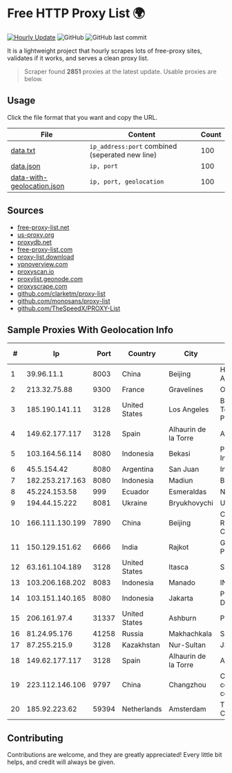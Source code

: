 
# Free HTTP Proxy List 🌍

[![Hourly Update](https://github.com/mertguvencli/http-proxy-list/actions/workflows/main.yml/badge.svg?branch=main)](https://github.com/mertguvencli/http-proxy-list/actions/workflows/main.yml)
![GitHub](https://img.shields.io/github/license/mertguvencli/http-proxy-list)
![GitHub last commit](https://img.shields.io/github/last-commit/mertguvencli/http-proxy-list)

It is a lightweight project that hourly scrapes lots of free-proxy sites, validates if it works, and serves a clean proxy list.


> Scraper found **2851** proxies at the latest update. Usable proxies are below.

## Usage

Click the file format that you want and copy the URL.


|File|Content|Count|
|----|-------|-----|
|[data.txt](https://raw.githubusercontent.com/mertguvencli/http-proxy-list/main/proxy-list/data.txt)|`ip_address:port` combined (seperated new line)|100|
|[data.json](https://raw.githubusercontent.com/mertguvencli/http-proxy-list/main/proxy-list/data.json)|`ip, port`|100|
|[data-with-geolocation.json](https://raw.githubusercontent.com/mertguvencli/http-proxy-list/main/proxy-list/data-with-geolocation.json)|`ip, port, geolocation`|100|

## Sources

* [free-proxy-list.net](https://free-proxy-list.net)
* [us-proxy.org](https://www.us-proxy.org)
* [proxydb.net](http://proxydb.net)
* [free-proxy-list.com](https://free-proxy-list.com/?page=&port=&type%5B%5D=http&type%5B%5D=https&up_time=0&search=Search)
* [proxy-list.download](https://www.proxy-list.download/HTTP)
* [vpnoverview.com](https://vpnoverview.com/privacy/anonymous-browsing/free-proxy-servers)
* [proxyscan.io](https://www.proxyscan.io)
* [proxylist.geonode.com](https://proxylist.geonode.com/api/proxy-list?limit=300&page=1&sort_by=lastChecked&sort_type=desc&protocols=http,https)
* [proxyscrape.com](https://api.proxyscrape.com/v2/?request=displayproxies&protocol=http&timeout=10000&country=all&ssl=all&anonymity=all)
* [github.com/clarketm/proxy-list](https://raw.githubusercontent.com/clarketm/proxy-list/master/proxy-list-raw.txt)
* [github.com/monosans/proxy-list](https://raw.githubusercontent.com/monosans/proxy-list/main/proxies/http.txt)
* [github.com/TheSpeedX/PROXY-List](https://raw.githubusercontent.com/TheSpeedX/PROXY-List/master/http.txt)


## Sample Proxies With Geolocation Info

|#|Ip|Port|Country|City|Internet Service Provider|
|-|--|----|-------|----|-------------------------|
|1|39.96.11.1|8003|China|Beijing|Hangzhou Alibaba Advertising Co|
|2|213.32.75.88|9300|France|Gravelines|OVH SAS|
|3|185.190.141.11|3128|United States|Los Angeles|British Telecommunications PLC|
|4|149.62.177.117|3128|Spain|Alhaurin de la Torre|Avatel Telecom|
|5|103.164.56.114|8080|Indonesia|Bekasi|PT Natha Buana Indonesia|
|6|45.5.154.42|8080|Argentina|San Juan|Intersat S.A|
|7|182.253.217.163|8080|Indonesia|Madiun|BIZNET|
|8|45.224.153.58|999|Ecuador|Esmeraldas|Nedetel S.A.|
|9|194.44.15.222|8081|Ukraine|Bryukhovychi|UARNET-LL|
|10|166.111.130.199|7890|China|Beijing|China Education and Research Network Center|
|11|150.129.151.62|6666|India|Rajkot|Gtpl Sorath Telelink Pvt ltd|
|12|63.161.104.189|3128|United States|Itasca|Sprint|
|13|103.206.168.202|8083|Indonesia|Manado|INFOTEK|
|14|103.151.140.165|8080|Indonesia|Jakarta|PT Indotechno Digital Komputasi|
|15|206.161.97.4|31337|United States|Ashburn|PCCW Global, Inc.|
|16|81.24.95.176|41258|Russia|Makhachkala|SUBNET05|
|17|87.255.215.9|3128|Kazakhstan|Nur-Sultan|JSC Transtelecom|
|18|149.62.177.117|3128|Spain|Alhaurin de la Torre|Avatel Telecom|
|19|223.112.146.106|9797|China|Changzhou|China Mobile communications corporation|
|20|185.92.223.62|59394|Netherlands|Amsterdam|The Constant Company|



## Contributing

Contributions are welcome, and they are greatly appreciated! Every
little bit helps, and credit will always be given.

